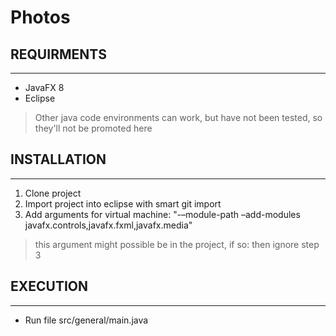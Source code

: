 # Photos

## REQUIRMENTS
--------------
* JavaFX 8
* Eclipse
>Other java code environments can work, but have not been tested, so they'll not be promoted here

## INSTALLATION
---------------
1. Clone project
2. Import project into eclipse with smart git import
3. Add arguments for virtual machine:
"-–module-path –add-modules javafx.controls,javafx.fxml,javafx.media"
> this argument might possible be in the project, if so: then ignore step 3

## EXECUTION
------------
* Run file src/general/main.java

